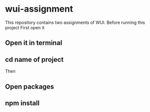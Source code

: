 # wui-assignment
This repository contains two assignments of WUI.
Before running this project
First open it

## Open it in terminal

## cd name of project

Then

## Open packages

## npm install
